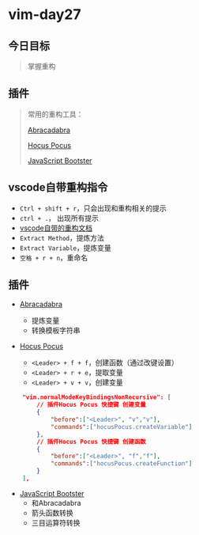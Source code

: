 # vim-day27

## 今日目标
> 掌握重构

## 插件
> 常用的重构工具：
>
> [Abracadabra](https://marketplace.visualstudio.com/items?itemName=nicoespeon.abracadabra)
>
> [Hocus Pocus](https://marketplace.visualstudio.com/items?itemName=nicoespeon.hocus-pocus)
>
> [JavaScript Bootster](https://marketplace.visualstudio.com/items?itemName=sburg.vscode-javascript-booster)

## vscode自带重构指令
+ `Ctrl + shift + r`，只会出现和重构相关的提示
+ `ctrl + .`， 出现所有提示
+ [vscode自带的重构文档](https://code.visualstudio.com/docs/typescript/typescript-refactoring)
+ `Extract Method`，提炼方法
+ `Extract Variable`，提炼变量
+ `空格 + r + n`，重命名  

## 插件
+ [Abracadabra](https://marketplace.visualstudio.com/items?itemName=nicoespeon.abracadabra)
  + 提炼变量
  + 转换模板字符串

+ [Hocus Pocus](https://marketplace.visualstudio.com/items?itemName=nicoespeon.hocus-pocus)
  + `<Leader> + f + f`，创建函数（通过改键设置）
  + `<Leader> + r + e`，提取变量
  + `<Leader> + v + v`，创建变量
```json
    "vim.normalModeKeyBindingsNonRecursive": [
        // 插件Hocus Pocus 快捷键 创建变量
        {
            "before":["<Leader>", "v","v"],
            "commands":["hocusPocus.createVariable"]
        },
        // 插件Hocus Pocus 快捷键 创建函数
        {
            "before":["<Leader>", "f","f"],
            "commands":["hocusPocus.createFunction"]
        }
    ],
```

+ [JavaScript Bootster](https://marketplace.visualstudio.com/items?itemName=sburg.vscode-javascript-booster)
  + 和Abracadabra
  + 箭头函数转换
  + 三目运算符转换


